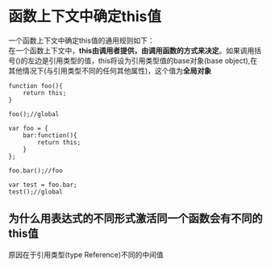 # 函数上下文中确定this值
一个函数上下文中确定this值的通用规则如下：   
在一个函数上下文中，**this由调用者提供，由调用函数的方式来决定**。如果调用括号()的左边是引用类型的值，this将设为引用类型值的base对象(base object),在其他情况下(与引用类型不同的任何其他属性)，这个值为**全局对象**  

```
function foo(){
    return this;
}

foo();//global
```

```
var foo = {
    bar:function(){
        return this;
    }
};

foo.bar();//foo
```
```
var test = foo.bar;
test();//global
```
## 为什么用表达式的不同形式激活同一个函数会有不同的this值
原因在于引用类型(type Reference)不同的中间值

